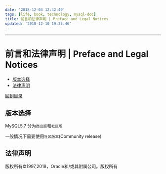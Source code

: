 ```yaml
---
date: '2018-12-04 12:42:49'
tags: [life, book, technology, mysql-doc]
title: 前言和法律声明 | Preface and Legal Notices
updated: '2018-12-10 19:35:46'
...
```

---
# 前言和法律声明 | Preface and Legal Notices
<!-- MarkdownTOC -->

- [版本选择](#%E7%89%88%E6%9C%AC%E9%80%89%E6%8B%A9)
- [法律声明](#%E6%B3%95%E5%BE%8B%E5%A3%B0%E6%98%8E)

<!-- /MarkdownTOC -->
[回到目录](../index.md)

<a id="%E7%89%88%E6%9C%AC%E9%80%89%E6%8B%A9"></a>
## 版本选择
MySQL5.7 分为`商业版`和`社区版`

一般情况下需要使用`社区版本`(Community release)

<a id="%E6%B3%95%E5%BE%8B%E5%A3%B0%E6%98%8E"></a>
## 法律声明
版权所有©1997,2018，Oracle和/或其附属公司。版权所有
